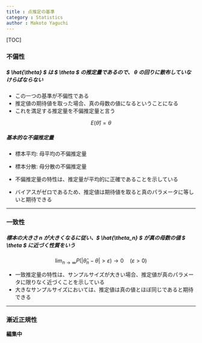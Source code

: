 ```yaml
---
title : 点推定の基準
category : Statistics
author : Makoto Yaguchi
---
```


[TOC]

### 不偏性

##### $ \hat{\theta} $ は $ \theta $ の推定量であるので、 $\theta$ の回りに散布していなけらばならない

- この一つの基準が不偏性である
- 推定値の期待値を取った場合、真の母数の値になるということになる
- これを満足する推定量を不偏推定量と言う

$$ E(\hat{\theta}) = \theta $$

##### 基本的な不偏推定量
- 標本平均: 母平均の不偏推定量
- 標本分散: 母分散の不偏推定量

- 不偏推定量の特性は、推定量が平均的に正確であることを示している
- バイアスがゼロであるため、推定値は期待値を取ると真のパラメータに等しいと期待できる

***

### 一致性

##### 標本の大きさ $n$ が大きくなるに従い、$ \hat{\theta_n} $ が真の母数の値 $ \theta $ に近づく性質をいう

$$ \lim_{n \rightarrow \infty} P(| \hat{\theta}_n - \theta | \gt \varepsilon ) \rightarrow 0 \quad (\varepsilon \gt 0)  $$

- 一致推定量の特性は、サンプルサイズが大きい場合、推定値が真のパラメータに限りなく近づくことを示している
- 大きなサンプルサイズにおいては、推定値は真の値とほぼ同じであると期待できる

***

### 漸近正規性

**編集中**
